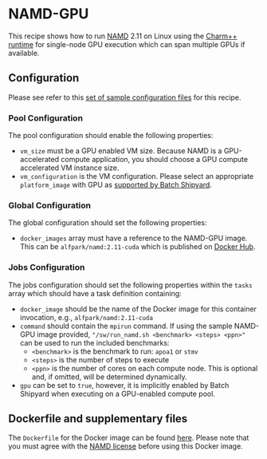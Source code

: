 # NAMD-GPU
This recipe shows how to run [NAMD](http://www.ks.uiuc.edu/Research/namd/)
2.11 on Linux using the
[Charm++ runtime](http://charm.cs.illinois.edu/manuals/html/charm++/)
for single-node GPU execution which can span multiple GPUs if available.

## Configuration
Please see refer to this [set of sample configuration files](./config) for
this recipe.

### Pool Configuration
The pool configuration should enable the following properties:
* `vm_size` must be a GPU enabled VM size. Because NAMD is a GPU-accelerated
compute application, you should choose a GPU compute accelerated VM
instance size.
* `vm_configuration` is the VM configuration. Please select an appropriate
`platform_image` with GPU as
[supported by Batch Shipyard](../../docs/25-batch-shipyard-platform-image-support.md).

### Global Configuration
The global configuration should set the following properties:
* `docker_images` array must have a reference to the NAMD-GPU image. This
can be `alfpark/namd:2.11-cuda` which is published on
[Docker Hub](https://hub.docker.com/r/alfpark/namd/).

### Jobs Configuration
The jobs configuration should set the following properties within the `tasks`
array which should have a task definition containing:
* `docker_image` should be the name of the Docker image for this container invocation,
e.g., `alfpark/namd:2.11-cuda`
* `command` should contain the `mpirun` command. If using the sample NAMD-GPU
image provided, `"/sw/run_namd.sh <benchmark> <steps> <ppn>"` can be used
to run the included benchmarks:
  * `<benchmark>` is the benchmark to run: `apoa1` or `stmv`
  * `<steps>` is the number of steps to execute
  * `<ppn>` is the number of cores on each compute node. This is optional
    and, if omitted, will be determined dynamically.
* `gpu` can be set to `true`, however, it is implicitly enabled by Batch
Shipyard when executing on a GPU-enabled compute pool.

## Dockerfile and supplementary files
The `Dockerfile` for the Docker image can be found [here](./docker). Please
note that you must agree with the
[NAMD license](http://www.ks.uiuc.edu/Research/namd/license.html) before
using this Docker image.
